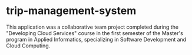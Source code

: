 # trip-management-system
 This application was a collaborative team project completed during the "Developing Cloud Services" course in the first semester of the Master's program in Applied Informatics, specializing in Software Development and Cloud Computing.

